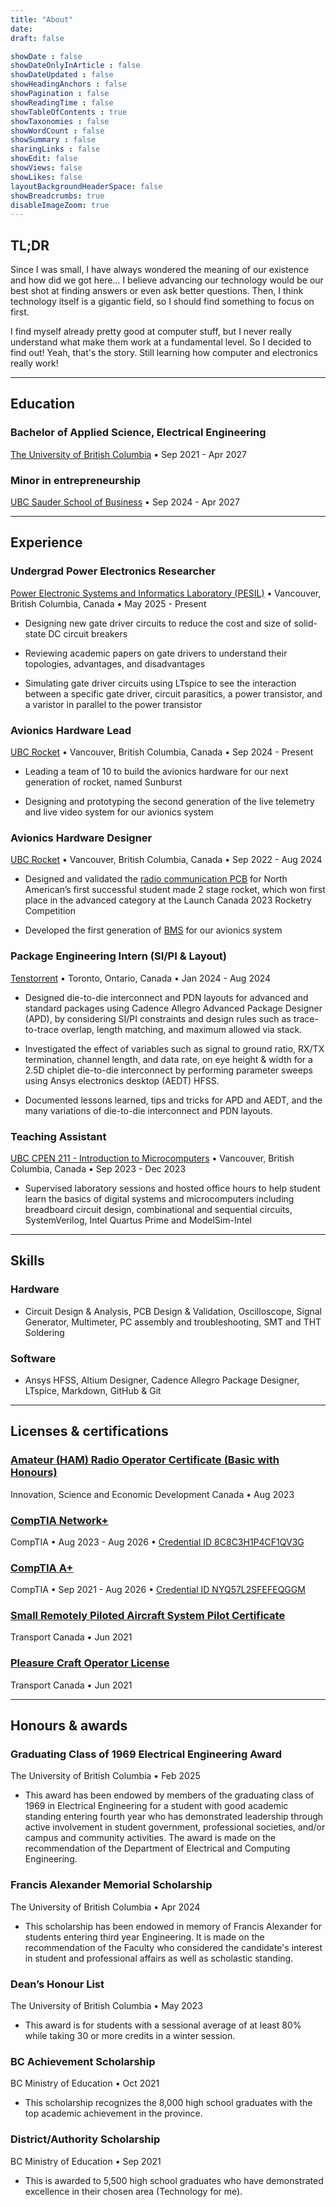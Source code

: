 ```yaml
---
title: "About"
date: 
draft: false

showDate : false
showDateOnlyInArticle : false
showDateUpdated : false
showHeadingAnchors : false
showPagination : false
showReadingTime : false
showTableOfContents : true
showTaxonomies : false 
showWordCount : false
showSummary : false
sharingLinks : false
showEdit: false
showViews: false
showLikes: false
layoutBackgroundHeaderSpace: false
showBreadcrumbs: true
disableImageZoom: true
---
```


## TL;DR
Since I was small, I have always wondered the meaning of our existence and how did we got here… I believe advancing our technology would be our best shot at finding answers or even ask better questions. Then, I think technology itself is a gigantic field, so I should find something to focus on first. 

I find myself already pretty good at computer stuff, but I never really understand what make them work at a fundamental level. So I decided to find out! Yeah, that's the story. Still learning how computer and electronics really work!

***

## Education
### Bachelor of Applied Science, Electrical Engineering 
[The University of British Columbia](https://www.ubc.ca/)  • Sep 2021 - Apr 2027

### Minor in entrepreneurship 
[UBC Sauder School of Business](https://www.sauder.ubc.ca/) • Sep 2024 - Apr 2027

***

## Experience

### Undergrad Power Electronics Researcher
[Power Electronic Systems and Informatics Laboratory (PESIL)](https://ece.ubc.ca/) • Vancouver, British Columbia, Canada • May 2025 - Present

- Designing new gate driver circuits to reduce the cost and size of solid-state DC circuit breakers

- Reviewing academic papers on gate drivers to understand their topologies, advantages, and disadvantages

- Simulating gate driver circuits using LTspice to see the interaction between a specific gate driver, circuit parasitics, a power transistor, and a varistor in parallel to the power transistor

### Avionics Hardware Lead
[UBC Rocket](https://www.ubcrocket.com/) • Vancouver, British Columbia, Canada • Sep 2024 - Present

- Leading a team of 10 to build the avionics hardware for our next generation of rocket, named Sunburst

- Designing and prototyping the second generation of the live telemetry and live video system for our avionics system

### Avionics Hardware Designer
[UBC Rocket](https://www.ubcrocket.com/) • Vancouver, British Columbia, Canada • Sep 2022 - Aug 2024

- Designed and validated the [radio communication PCB](/projects/Radio-PCB) for North American’s first successful student made 2 stage rocket, which won first place in the advanced category at the Launch Canada 2023 Rocketry Competition

- Developed the first generation of [BMS](/projects/bhs) for our avionics system

### Package Engineering Intern (SI/PI & Layout)
[Tenstorrent](https://tenstorrent.com/) • Toronto, Ontario, Canada • Jan 2024 - Aug 2024

- Designed die-to-die interconnect and PDN layouts for advanced and standard packages using Cadence Allegro Advanced Package Designer (APD), by considering SI/PI constraints and design rules such as trace-to-trace overlap, length matching, and maximum allowed via stack.

- Investigated the effect of variables such as signal to ground ratio, RX/TX termination, channel length, and data rate, on eye height & width for a 2.5D chiplet die-to-die interconnect by performing parameter sweeps using Ansys electronics desktop (AEDT) HFSS.

- Documented lessons learned, tips and tricks for APD and AEDT, and the many variations of die-to-die interconnect and PDN layouts.

### Teaching Assistant
[UBC CPEN 211 - Introduction to Microcomputers](https://ece.ubc.ca/courses/cpen-211/) • Vancouver, British Columbia, Canada • Sep 2023 - Dec 2023

- Supervised laboratory sessions and hosted office hours to help student learn the basics of digital systems and microcomputers including breadboard circuit design, combinational and sequential circuits, SystemVerilog, Intel Quartus Prime and ModelSim-Intel

***

## Skills

### Hardware
- Circuit Design & Analysis, PCB Design & Validation, Oscilloscope, Signal Generator, Multimeter, PC assembly and troubleshooting, SMT and THT Soldering

### Software
- Ansys HFSS, Altium Designer, Cadence Allegro Package Designer, LTspice, Markdown, GitHub & Git

***

## Licenses & certifications

### [Amateur (HAM) Radio Operator Certificate (Basic with Honours)](https://ised-isde.canada.ca/site/spectrum-management-telecommunications/en/spectrum-allocation/amateur-radio-service/amateur-certification-fact-sheet)
Innovation, Science and Economic Development Canada • Aug 2023

### [CompTIA Network+](https://www.comptia.org/certifications/network)
CompTIA • Aug 2023 - Aug 2026 • [Credential ID 8C8C3H1P4CF1QV3G](https://www.certmetrics.com/comptia/public/verification.aspx/)

### [CompTIA A+](https://www.comptia.org/certifications/A)
CompTIA • Sep 2021 - Aug 2026 • [Credential ID NYQ57L2SFEFEQGGM](https://www.certmetrics.com/comptia/public/verification.aspx/)

### [Small Remotely Piloted Aircraft System Pilot Certificate](https://tc.canada.ca/en/aviation/publications/knowledge-requirements-pilots-remotely-piloted-aircraft-systems-250-g-including-25-kg-operating-within-visual-line-sight-vlos-tp-15263)
Transport Canada • Jun 2021

### [Pleasure Craft Operator License](https://tc.canada.ca/en/marine-transportation/vessel-licensing-registration/licensing-pleasure-craft/apply-manage-pleasure-craft-licence-pcl/apply-manage-pleasure-craft-licence-pcl)
Transport Canada • Jun 2021

***

## Honours & awards

### Graduating Class of 1969 Electrical Engineering Award
The University of British Columbia • Feb 2025

- This award has been endowed by members of the graduating class of 1969 in Electrical Engineering for a student with good academic standing entering fourth year who has demonstrated leadership through active involvement in student government, professional societies, and/or campus and community activities. The award is made on the recommendation of the Department of Electrical and Computing Engineering.

### Francis Alexander Memorial Scholarship
The University of British Columbia • Apr 2024

- This scholarship has been endowed in memory of Francis Alexander for students entering third year Engineering. It is made on the recommendation of the Faculty who considered the candidate's interest in student and professional affairs as well as scholastic standing.

### Dean’s Honour List
The University of British Columbia • May 2023

- This award is for students with a sessional average of at least 80% while taking 30 or more credits in a winter session.

### BC Achievement Scholarship
BC Ministry of Education • Oct 2021

- This scholarship recognizes the 8,000 high school graduates with the top academic achievement in the province.

### District/Authority Scholarship
BC Ministry of Education • Sep 2021

- This is awarded to 5,500 high school graduates who have demonstrated excellence in their chosen area (Technology for me).